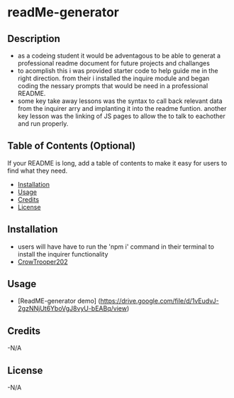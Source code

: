 # readMe-generator

## Description

- as a codeing student it would be adventagous to be able to generat a professional readme document for future projects and challanges
- to acomplish this i was provided starter code to help guide me in the right direction. from their i installed the inquire module and began coding the nessary prompts that would be need in a professional README.
- some key take away lessons was the syntax to call back relevant data from the inquirer arry and implanting it into the readme funtion. another key lesson was the linking of JS pages to allow the to talk to eachother and run properly.

## Table of Contents (Optional)

If your README is long, add a table of contents to make it easy for users to find what they need.

- [Installation](#installation)
- [Usage](#usage)
- [Credits](#credits)
- [License](#license)


## Installation

- users will have have to run the 'npm i' command in their terminal to install the inquirer functionality
- [CrowTrooper202](https://github.com/CrowTrooper202/readME-generator)

## Usage

- [ReadME-generator demo] (https://drive.google.com/file/d/1vEudvJ-2gzNNjUt6YboVgJ8vyU-bEABq/view)

## Credits

-N/A

## License

-N/A